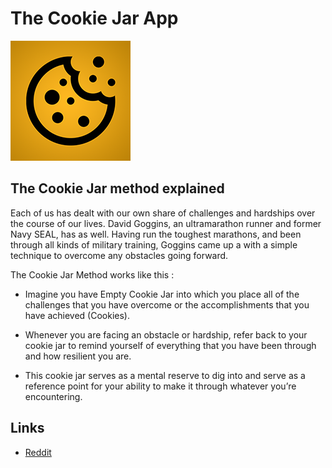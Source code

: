 # The Cookie Jar App

![CookieJ Logo](/public/images/ios/apple-touch-icon.png)



## The Cookie Jar method explained

Each of us has dealt with our own share of challenges and hardships over the course of our lives. David Goggins, an ultramarathon runner and former Navy SEAL, has as well. Having run the toughest marathons, and been through all kinds of military training, Goggins came up a with a simple technique to overcome any obstacles going forward.

The Cookie Jar Method works like this :

- Imagine you have Empty Cookie Jar into which you place all of the challenges that you have overcome or the accomplishments that you have achieved (Cookies).

- Whenever you are facing an obstacle or hardship, refer back to your cookie jar to remind yourself of everything that you have been through and how resilient you are.

- This cookie jar serves as a mental reserve to dig into and serve as a reference point for your ability to make it through whatever you’re encountering.

## Links
- [Reddit](https://www.reddit.com/r/davidgoggins/comments/le2cns/david_goggins_cookie_jar_method_showed_me_how_to/)
